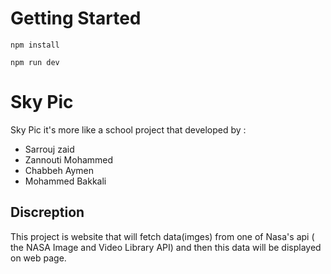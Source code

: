 # Getting Started
```shell
npm install
```
```shell
npm run dev
```

# Sky Pic

Sky Pic it's more like a school project that developed by :
- Sarrouj zaid
- Zannouti Mohammed
- Chabbeh Aymen
- Mohammed Bakkali

## Discreption

This project is website that will fetch data(imges) from one of Nasa's api ( the NASA Image and Video Library API) and then this data will be displayed on web page.
